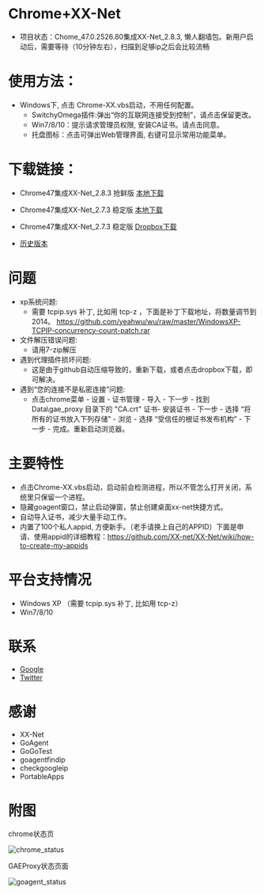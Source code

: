 Chrome+XX-Net
========
* 项目状态：Chome_47.0.2526.80集成XX-Net_2.8.3, 懒人翻墙包。新用户启动后，需要等待（10分钟左右），扫描到足够ip之后会比较流畅  

使用方法：
========
* Windows下, 点击 Chrome-XX.vbs启动，不用任何配置。
  - SwitchyOmega插件:弹出“你的互联网连接受到控制”，请点击保留更改。
  - Win7/8/10：提示请求管理员权限, 安装CA证书。请点击同意。
  - 托盘图标：点击可弹出Web管理界面, 右键可显示常用功能菜单。

下载链接：
==========
* Chrome47集成XX-Net_2.8.3  抢鲜版 [本地下载](https://github.com/yeahwu/chrome-xx/archive/master.zip)

* Chrome47集成XX-Net_2.7.3  稳定版 [本地下载](https://github.com/yeahwu/chrome-xx/archive/Chome_47.0.2526.80%E9%9B%86%E6%88%90XX-Net_2.7.3.zip)
* Chrome47集成XX-Net_2.7.3  稳定版 [Dropbox下载](https://www.dropbox.com/s/o76ywyjp0knhhco/Chrome47%2BXX-Net_2.73.7z?dl=0)
   
* [历史版本](https://github.com/yeahwu/chrome/releases)

问题
========
* xp系统问题:
   - 需要 tcpip.sys 补丁, 比如用 tcp-z ，下面是补丁下载地址，将数量调节到2014。    https://github.com/yeahwu/wu/raw/master/WindowsXP-TCPIP-concurrency-count-patch.rar
* 文件解压错误问题: 
   - 请用7-zip解压
* 遇到代理插件损坏问题:
   - 这是由于github自动压缩导致的，重新下载，或者点击dropbox下载，即可解决。
* 遇到“您的连接不是私密连接”问题: 
   - 点击chrome菜单 - 设置 - 证书管理 - 导入 - 下一步 - 找到Data\gae_proxy 目录下的 "CA.crt" 证书- 安装证书 - 下一步 - 选择 “将所有的证书放入下列存储” - 浏览 - 选择 “受信任的根证书发布机构” - 下一步 - 完成。重新启动浏览器。

主要特性
========
* 点击Chrome-XX.vbs启动，启动前会检测进程，所以不管怎么打开关闭，系统里只保留一个进程。
* 隐藏goagent窗口，禁止启动弹窗，禁止创建桌面xx-net快捷方式。
* 自动导入证书，减少大量手动工作。
* 内置了100个私人appid, 方便新手。（老手请换上自己的APPID）下面是申请、使用appid的详细教程：https://github.com/XX-net/XX-Net/wiki/how-to-create-my-appids

平台支持情况
================
* Windows XP （需要 tcpip.sys 补丁, 比如用 tcp-z）
* Win7/8/10

联系
======
* [Google](https://plus.google.com/communities/101215702940766881013)
* [Twitter](https://twitter.com/yeahwu404)

感谢
=======
* XX-Net
* GoAgent
* GoGoTest
* goagentfindip
* checkgoogleip
* PortableApps

附图
======

chrome状态页

![chrome_status](https://github.com/yeahwu/wu/blob/master/chrome1.JPG?raw=true)

GAEProxy状态页面

![goagent_status](https://github.com/yeahwu/wu/blob/master/chrome2.JPG?raw=true)

